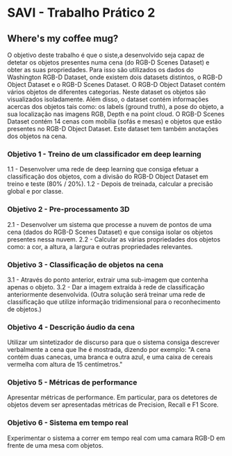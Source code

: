 # SAVI - Trabalho Prático 2


## Where's my coffee mug?

O objetivo deste trabalho é que o siste,a desenvolvido seja capaz de detetar os objetos presentes numa cena (do RGB-D Scenes Dataset) e obter as suas propriedades. Para isso são utilizados os dados do Washington RGB-D Dataset, onde existem dois datasets distintos, o RGB-D Object Dataset e o RGB-D Scenes Dataset. O RGB-D Object Dataset contém vários objetos de diferentes categorias. Neste dataset os objetos são visualizados isoladamente. Além disso, o dataset contém informações acercas dos objetos tais como: os labels (ground truth), a pose do objeto, a sua localização nas imagens RGB, Depth e na point cloud. O RGB-D Scenes Dataset contém 14 cenas com mobília (sofás e mesas) e objetos que estão presentes no RGB-D Object Dataset. Este dataset tem também anotações dos objetos na cena.

### Objetivo 1 - Treino de um classificador em deep learning
1.1 - Desenvolver uma rede de deep learning que consiga efetuar a classificação dos objetos, com a divisão do RGB-D Object Dataset em treino e teste (80% / 20%). 
1.2 - Depois de treinada, calcular a precisão global e por classe.

### Objetivo 2 - Pre-processamento 3D
2.1 - Desenvolver um sistema que processe a nuvem de pontos de uma cena (dados do RGB-D Scenes Dataset) e que consiga isolar os objetos presentes nessa nuvem. 
2.2 - Calcular as várias propriedades dos objetos como: a cor, a altura, a largura e outras propriedades relevantes.

### Objetivo 3 - Classificação de objetos na cena
3.1 - Através do ponto anterior, extrair uma sub-imagem que contenha apenas o objeto.
3.2 - Dar a imagem extraída à rede de classificação anteriormente desenvolvida. (Outra solução será treinar uma rede de classificação que utilize informação tridimensional para o reconhecimento de objetos.)

### Objetivo 4 - Descrição áudio da cena
Utilizar um sintetizador de discurso para que o sistema consiga descrever verbalmente a cena que lhe é mostrada, dizendo por exemplo: 
"A cena contém duas canecas, uma branca e outra azul, e uma caixa de cereais vermelha com altura de 15 centímetros."

### Objetivo 5 - Métricas de performance
Apresentar métricas de performance. Em particular, para os detetores de objetos devem ser apresentadas métricas de Precision, Recall e F1 Score. 

### Objetivo 6 - Sistema em tempo real
Experimentar o sistema a correr em tempo real com uma camara RGB-D em frente de uma mesa com objetos.
